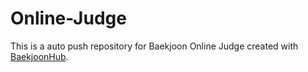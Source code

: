 # Online-Judge
This is a auto push repository for Baekjoon Online Judge created with [BaekjoonHub](https://github.com/BaekjoonHub/BaekjoonHub).
